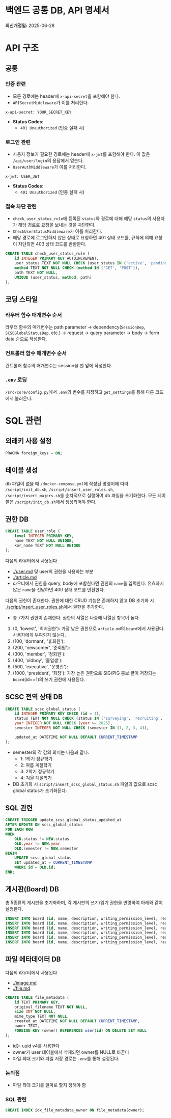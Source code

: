 # 백엔드 공통 DB, API 명세서
**최신개정일:** 2025-06-28

# API 구조

## 공통

### 인증 관련

- 모든 경로에는 header에 `x-api-secret`을 포함해야 한다. 
- `APISecretMiddleware`가 이를 처리한다. 

```http
x-api-secret: YOUR_SECRET_KEY
```

- **Status Codes**:
  - `401 Unauthorized` (인증 실패 시)

### 로그인 관련

- 사용자 정보가 필요한 경로에는 header에 `x-jwt`를 포함해야 한다. 이 값은 `/api/user/login`의 응답에서 얻는다. 
- `UserAuthMiddleware`가 이를 처리한다. 


```http
x-jwt: USER_JWT
```

- **Status Codes**:
  - `401 Unauthorized` (인증 실패 시)

### 접속 차단 관련

- `check_user_status_rule`에 등록된 `status`와 경로에 대해 해당 `status`의 사용자가 해당 경로로 요청을 보내는 것을 차단한다. 
- `CheckUserStatusMiddleware`가 이를 처리한다.
- 해당 경로에 로그인하지 않은 상태로 요청하면 401 상태 코드를, 규칙에 의해 요청이 차단되면 403 상태 코드를 반환한다. 

```sql
CREATE TABLE check_user_status_rule (
    id INTEGER PRIMARY KEY AUTOINCREMENT,
    user_status TEXT NOT NULL CHECK (user_status IN ('active', 'pending', 'standby', 'banned')),
    method TEXT NOT NULL CHECK (method IN ('GET', 'POST')),
    path TEXT NOT NULL,
    UNIQUE (user_status, method, path)
);
```

## 코딩 스타일

### 라우터 함수 매개변수 순서
라우터 함수의 매개변수는 path parameter -> dependency(`SessionDep`, `SCSCGlobalStatusDep`, etc.) -> request -> query parameter -> body -> form data 순으로 작성한다. 

### 컨트롤러 함수 매개변수 순서
컨트롤러 함수의 매개변수는 session을 맨 앞에 작성한다. 

### `.env` 로딩
`/src/core/config.py`에서 `.env`의 변수를 지정하고 `get_settings`를 통해 다른 코드에서 불러온다. 

# SQL 관련

## 외래키 사용 설정

```sql
PRAGMA foreign_keys = ON;
```

## 테이블 생성
db 파일이 없을 때 `/docker-compose.yml`에 작성된 명령어에 따라 `/script/init_db.sh`, `/script/insert_user_roles.sh`, `/script/insert_majors.sh`를 순차적으로 실행하여 db 파일을 초기화한다. 모든 테이블은 `/script/init_db.sh`에서 생성되어야 한다. 

## 권한 DB
```sql
CREATE TABLE user_role (
    level INTEGER PRIMARY KEY,
    name TEXT NOT NULL UNIQUE,
    kor_name TEXT NOT NULL UNIQUE
);
```
다음의 라우터에서 사용된다
- [./user.md](./user.md) 및 user의 권한을 사용하는 부분
- [./article.md](./article.md)
- 라우터에서 권한을 query, body에 포함한다면 권한의 `name`을 입력한다. 유효하지 않은 `name`을 전달하면 400 상태 코드를 반환한다. 

다음의 권한이 존재한다. 권한에 대한 CRUD 기능은 존재하지 않고 DB 초기화 시 [./script/insert_user_roles.sh](./script/insert_user_roles.sh)에서 권한을 추가한다. 
- 총 7가지 권한이 존재한다. 권한의 서열은 나중에 나열된 항목이 높다. 
1. (0, 'lowest', '최저권한'): 가장 낮은 권한으로 `article.md`의 `board`에서 사용된다. 사용자에게 부여되지 않는다. 
1. (100, 'dormant', '휴회원'): 
1. (200, 'newcomer', '준회원'): 
1. (300, 'member', '정회원'): 
1. (400, 'oldboy', '졸업생'): 
1. (500, 'executive', '운영진'): 
1. (1000, 'president', '회장'): 가장 높은 권한으로 SIG/PIG 홍보 글이 저장되는 `board`(id==1)의 쓰기 권한에 사용된다. 


## SCSC 전역 상태 DB
```sql
CREATE TABLE scsc_global_status (
    id INTEGER PRIMARY KEY CHECK (id = 1),
    status TEXT NOT NULL CHECK (status IN ('surveying', 'recruiting', 'active', 'inactive')),
    year INTEGER NOT NULL CHECK (year >= 2025),
    semester INTEGER NOT NULL CHECK (semester IN (1, 2, 3, 4)),

    updated_at DATETIME NOT NULL DEFAULT CURRENT_TIMESTAMP
);
```
- semester의 각 값의 의미는 다음과 같다.
    * 1: 1학기 정규학기
    * 2: 여름 계절학기
    * 3: 2학기 정규학기
    * 4: 겨울 계절학기
- DB 초기화 시 `script/insert_scsc_global_status.sh` 파일의 값으로 scsc global status가 초기화된다. 

## SQL 관련
```sql
CREATE TRIGGER update_scsc_global_status_updated_at
AFTER UPDATE ON scsc_global_status
FOR EACH ROW
WHEN 
    OLD.status != NEW.status
    OLD.year != NEW.year
    OLD.semester != NEW.semester
BEGIN
    UPDATE scsc_global_status
    SET updated_at = CURRENT_TIMESTAMP
    WHERE id = OLD.id;
END;
```

## 게시판(Board) DB
총 5종류의 게시판을 초기화하며, 각 게시판의 쓰기/읽기 권한을 반영하여 아래와 같이 설정한다.

```sql
INSERT INTO board (id, name, description, writing_permission_level, reading_permission_level) VALUES (1, 'Sig', 'sig advertising board', 1000, 0);
INSERT INTO board (id, name, description, writing_permission_level, reading_permission_level) VALUES (2, 'Pig', 'pig advertising board', 1000, 0);
INSERT INTO board (id, name, description, writing_permission_level, reading_permission_level) VALUES (3, 'Project Archive', 'archive of various projects held in the club', 300, 0);
INSERT INTO board (id, name, description, writing_permission_level, reading_permission_level) VALUES (4, 'Album', 'photos of club members and activities', 500, 0);
INSERT INTO board (id, name, description, writing_permission_level, reading_permission_level) VALUES (5, 'Notice', 'notices from club executive', 500, 100);
INSERT INTO board (id, name, description, writing_permission_level, reading_permission_level) VALUES (6, 'Grant', 'applications for sig/pig grant', 200, 500);
```


## 파일 메타데이터 DB
다음의 라우터에서 사용된다
- [./image.md](./image.md)
- [./file.md](./file.md)

```sql
CREATE TABLE file_metadata (
    id TEXT PRIMARY KEY,
    original_filename TEXT NOT NULL,
    size INT NOT NULL,
    mime_type TEXT NOT NULL,
    created_at DATETIME NOT NULL DEFAULT CURRENT_TIMESTAMP,
    owner TEXT,
    FOREIGN KEY (owner) REFERENCES user(id) ON DELETE SET NULL
);
```
- id는 uuid v4를 사용한다
- owner가 user 테이블에서 삭제되면 owner를 NULL로 바꾼다
- 파일 최대 크기와 파일 저장 경로는 `.env`를 통해 설정된다.

### 논의점
- 파일 최대 크기를 얼마로 할지 정해야 함


### SQL 관련
```sql
CREATE INDEX idx_file_metadata_owner ON file_metadata(owner);
```
